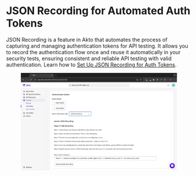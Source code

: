 # JSON Recording for Automated Auth Tokens

JSON Recording is a feature in Akto that automates the process of capturing and managing authentication tokens for API testing. It allows you to record the authentication flow once and reuse it automatically in your security tests, ensuring consistent and reliable API testing with valid authentication. Learn how to [Set Up JSON Recording for Auth Tokens](../how-to/set-up-json-recording-for-auth-tokens.md).

<figure><img src="../../.gitbook/assets/image (4).png" alt=""><figcaption></figcaption></figure>
